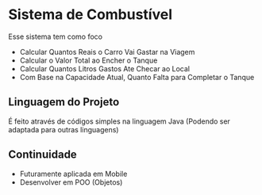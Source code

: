 # Sistema de Combustível
  Esse sistema tem como foco
  - Calcular Quantos Reais o Carro Vai Gastar na Viagem
  - Calcular o Valor Total ao Encher o Tanque
  - Calcular Quantos Litros Gastos Ate Checar ao Local
  - Com Base na Capacidade Atual, Quanto Falta para Completar o Tanque

## Linguagem do Projeto
É feito através de códigos simples na linguagem Java (Podendo ser adaptada para outras linguagens)

## Continuidade
 - Futuramente aplicada em Mobile
 - Desenvolver em POO (Objetos)
